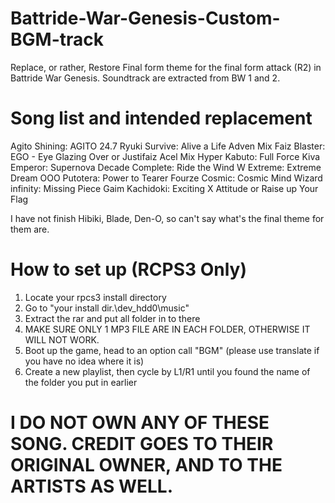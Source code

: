 # Battride-War-Genesis-Custom-BGM-track
Replace, or rather, Restore Final form theme for the final form attack (R2) in Battride War Genesis. Soundtrack are extracted from BW 1 and 2.
# Song list and intended replacement


Agito Shining: AGITO 24.7
Ryuki Survive: Alive a Life Adven Mix
Faiz Blaster: EGO - Eye Glazing Over or Justifaiz Acel Mix
Hyper Kabuto: Full Force
Kiva Emperor: Supernova
Decade Complete: Ride the Wind
W Extreme: Extreme Dream
OOO Putotera: Power to Tearer
Fourze Cosmic: Cosmic Mind
Wizard infinity: Missing Piece
Gaim Kachidoki: Exciting X Attitude or Raise up Your Flag

I have not finish Hibiki, Blade, Den-O, so can't say what's the final theme for them are.

# How to set up (RCPS3 Only)
1. Locate your rpcs3 install directory
2. Go to "your install dir.\dev_hdd0\music"
3. Extract the rar and put all folder in to there
4. MAKE SURE ONLY 1 MP3 FILE ARE IN EACH FOLDER, OTHERWISE IT WILL NOT WORK.
5. Boot up the game, head to an option call "BGM" (please use translate if you have no idea where it is)
6. Create a new playlist, then cycle by L1/R1 until you found the name of the folder you put in earlier 

# I DO NOT OWN ANY OF THESE SONG. CREDIT GOES TO THEIR ORIGINAL OWNER, AND TO THE ARTISTS AS WELL.
